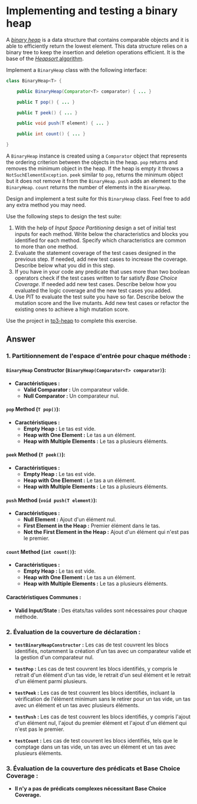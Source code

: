 # Implementing and testing a binary heap

A [*binary heap*](https://en.wikipedia.org/wiki/Binary_heap) is a data structure that contains comparable objects and it is able to efficiently return the lowest element.
This data structure relies on a binary tree to keep the insertion and deletion operations efficient. It is the base of the [*Heapsort* algorithm](https://en.wikipedia.org/wiki/Heapsort).

Implement a `BinaryHeap` class with the following interface:

```java
class BinaryHeap<T> {

    public BinaryHeap(Comparator<T> comparator) { ... }

    public T pop() { ... }

    public T peek() { ... }

    public void push(T element) { ... }

    public int count() { ... }

}
```

A `BinaryHeap` instance is created using a `Comparator` object that represents the ordering criterion between the objects in the heap.
`pop` returns and removes the minimum object in the heap. If the heap is empty it throws a `NotSuchElementException`.
`peek` similar to `pop`, returns the minimum object but it does not remove it from the `BinaryHeap`.
`push` adds an element to the `BinaryHeap`.
`count` returns the number of elements in the `BinaryHeap`.

Design and implement a test suite for this `BinaryHeap` class.
Feel free to add any extra method you may need.

Use the following steps to design the test suite:

1. With the help of *Input Space Partitioning* design a set of initial test inputs for each method. Write below the characteristics and blocks you identified for each method. Specify which characteristics are common to more than one method.
2. Evaluate the statement coverage of the test cases designed in the previous step. If needed, add new test cases to increase the coverage. Describe below what you did in this step.
3. If you have in your code any predicate that uses more than two boolean operators check if the test cases written to far satisfy *Base Choice Coverage*. If needed add new test cases. Describe below how you evaluated the logic coverage and the new test cases you added.
4. Use PIT to evaluate the test suite you have so far. Describe below the mutation score and the live mutants. Add new test cases or refactor the existing ones to achieve a high mutation score.

Use the project in [tp3-heap](../code/tp3-heap) to complete this exercise.

## Answer
### 1. Partitionnement de l'espace d'entrée pour chaque méthode :

#### `BinaryHeap` Constructor (`BinaryHeap(Comparator<T> comparator)`):

- **Caractéristiques :**
  - **Valid Comparator :** Un comparateur valide.
  - **Null Comparator :** Un comparateur nul.

#### `pop` Method (`T pop()`):

- **Caractéristiques :**
  - **Empty Heap :** Le tas est vide.
  - **Heap with One Element :** Le tas a un élément.
  - **Heap with Multiple Elements :** Le tas a plusieurs éléments.

#### `peek` Method (`T peek()`):

- **Caractéristiques :**
  - **Empty Heap :** Le tas est vide.
  - **Heap with One Element :** Le tas a un élément.
  - **Heap with Multiple Elements :** Le tas a plusieurs éléments.

#### `push` Method (`void push(T element)`):

- **Caractéristiques :**
  - **Null Element :** Ajout d'un élément nul.
  - **First Element in the Heap :** Premier élément dans le tas.
  - **Not the First Element in the Heap :** Ajout d'un élément qui n'est pas le premier.

#### `count` Method (`int count()`):

- **Caractéristiques :**
  - **Empty Heap :** Le tas est vide.
  - **Heap with One Element :** Le tas a un élément.
  - **Heap with Multiple Elements :** Le tas a plusieurs éléments.

#### **Caractéristiques Communes :**
  - **Valid Input/State :** Des états/tas valides sont nécessaires pour chaque méthode.

### 2. Évaluation de la couverture de déclaration :

- **`testBinaryHeapConstructor` :** Les cas de test couvrent les blocs identifiés, notamment la création d'un tas avec un comparateur valide et la gestion d'un comparateur nul.

- **`testPop` :** Les cas de test couvrent les blocs identifiés, y compris le retrait d'un élément d'un tas vide, le retrait d'un seul élément et le retrait d'un élément parmi plusieurs.

- **`testPeek` :** Les cas de test couvrent les blocs identifiés, incluant la vérification de l'élément minimum sans le retirer pour un tas vide, un tas avec un élément et un tas avec plusieurs éléments.

- **`testPush` :** Les cas de test couvrent les blocs identifiés, y compris l'ajout d'un élément nul, l'ajout du premier élément et l'ajout d'un élément qui n'est pas le premier.

- **`testCount` :** Les cas de test couvrent les blocs identifiés, tels que le comptage dans un tas vide, un tas avec un élément et un tas avec plusieurs éléments.

### 3. Évaluation de la couverture des prédicats et Base Choice Coverage :

- **Il n'y a pas de prédicats complexes nécessitant Base Choice Coverage.**

